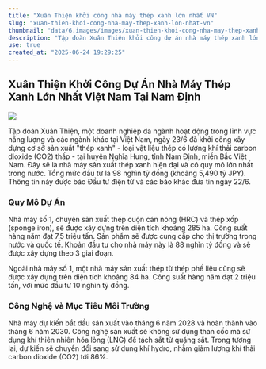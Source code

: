 ```yaml
---
title: "Xuân Thiện khởi công nhà máy thép xanh lớn nhất VN"
slug: "xuan-thien-khoi-cong-nha-may-thep-xanh-lon-nhat-vn"
thumbnail: "data/6.images/images/xuan-thien-khoi-cong-nha-may-thep-xanh-lon-nhat-vn.webp"
description: "Tập đoàn Xuân Thiện khởi công dự án nhà máy thép xanh lớn nhất Việt Nam tại Nam Định với tổng vốn đầu tư 98 nghìn tỷ đồng."
use: true
created_at: "2025-06-24 19:29:25"
---
```


## Xuân Thiện Khởi Công Dự Án Nhà Máy Thép Xanh Lớn Nhất Việt Nam Tại Nam Định

![](/images/20250624-00000007-nna_kyodo-000-1-view.webp)

Tập đoàn Xuân Thiện, một doanh nghiệp đa ngành hoạt động trong lĩnh vực năng lượng và các ngành khác tại Việt Nam, ngày 23/6 đã khởi công xây dựng cơ sở sản xuất "thép xanh" - loại vật liệu thép có lượng khí thải carbon dioxide (CO2) thấp - tại huyện Nghĩa Hưng, tỉnh Nam Định, miền Bắc Việt Nam. Đây sẽ là nhà máy sản xuất thép xanh hiện đại và có quy mô lớn nhất trong nước. Tổng mức đầu tư là 98 nghìn tỷ đồng (khoảng 5,490 tỷ JPY). Thông tin này được báo Đầu tư điện tử và các báo khác đưa tin ngày 22/6.

### Quy Mô Dự Án

Nhà máy số 1, chuyên sản xuất thép cuộn cán nóng (HRC) và thép xốp (sponge iron), sẽ được xây dựng trên diện tích khoảng 285 ha. Công suất hàng năm đạt 7.5 triệu tấn. Sản phẩm sẽ được cung cấp cho thị trường trong nước và quốc tế. Khoản đầu tư cho nhà máy này là 88 nghìn tỷ đồng và sẽ được xây dựng theo 3 giai đoạn.

Ngoài nhà máy số 1, một nhà máy sản xuất thép từ thép phế liệu cũng sẽ được xây dựng trên diện tích khoảng 84 ha. Công suất hàng năm đạt 2 triệu tấn, với mức đầu tư 10 nghìn tỷ đồng.

### Công Nghệ và Mục Tiêu Môi Trường

Nhà máy dự kiến bắt đầu sản xuất vào tháng 6 năm 2028 và hoàn thành vào tháng 6 năm 2030. Công nghệ sản xuất sẽ không sử dụng than cốc mà sử dụng khí thiên nhiên hóa lỏng (LNG) để tách sắt từ quặng sắt. Trong tương lai, dự kiến sẽ chuyển đổi sang sử dụng khí hydro, nhằm giảm lượng khí thải carbon dioxide (CO2) tới 86%.